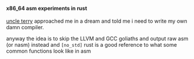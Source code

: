 #### x86_64 asm experiments in rust

[uncle terry](https://en.wikipedia.org/wiki/Terry_A._Davis) approached me in a dream and told me i need to write my own damn compiler.

anyway the idea is to skip the LLVM and GCC goliaths and output raw asm (or nasm) instead and `[no_std]` rust is a good reference to what some common functions look like in asm
